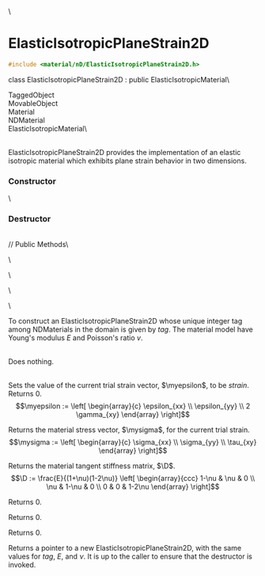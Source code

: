\
# ElasticIsotropicPlaneStrain2D 

```cpp
#include <material/nD/ElasticIsotropicPlaneStrain2D.h>
```

class ElasticIsotropicPlaneStrain2D : public ElasticIsotropicMaterial\

TaggedObject\
MovableObject\
Material\
NDMaterial\
ElasticIsotropicMaterial\

\
ElasticIsotropicPlaneStrain2D provides the implementation of an elastic
isotropic material which exhibits plane strain behavior in two
dimensions.

### Constructor

\
### Destructor

\
// Public Methods\

\

\

\

\

To construct an ElasticIsotropicPlaneStrain2D whose unique integer tag
among NDMaterials in the domain is given by *tag*. The material model
have Young's modulus *E* and Poisson's ratio *v*.

\
Does nothing.

\
Sets the value of the current trial strain vector, $\myepsilon$, to be
*strain*. Returns $0$.
$$\myepsilon := \left[
   \begin{array}{c}
       \epsilon_{xx} \\
       \epsilon_{yy}   \\
       2 \gamma_{xy}   
   \end{array} 
 \right]$$


Returns the material stress vector, $\mysigma$, for the current trial
strain.
$$\mysigma := \left[
   \begin{array}{c}
       \sigma_{xx} \\
       \sigma_{yy}   \\
       \tau_{xy}   
   \end{array} 
 \right]$$


Returns the material tangent stiffness matrix, $\D$.
$$\D := \frac{E}{(1+\nu)(1-2\nu)} \left[
   \begin{array}{ccc}
         1-\nu &     \nu &      0 \\
           \nu &   1-\nu &      0 \\
             0 &       0 & 1-2\nu
   \end{array} 
 \right]$$


Returns $0$.

Returns $0$.

Returns $0$.

Returns a pointer to a new ElasticIsotropicPlaneStrain2D, with the same
values for *tag*, *E*, and $\nu$. It is up to the caller to ensure that
the destructor is invoked.

